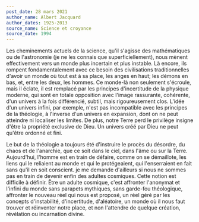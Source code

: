```yaml
---
post_date: 28 mars 2021
author_name: Albert Jacquard
author_dates: 1925-2013
source_name: Science et croyance
source_date: 1994
---
```


Les cheminements actuels de la science, qu'il s'agisse des mathématiques ou de l'astronomie (je ne les connais que superficiellement), nous mènent effectivement vers un monde plus incertain et plus instable. Là encore, ils rompent fondamentalement avec ce besoin des civilisations traditionnelles d'avoir un monde où tout est à sa place, les anges en haut; les démons en bas, et, entre les deux, les hommes. Ce monde-là non seulement s'écroule, mais il éclate, il est remplacé par les principes d'incertitude de la physique moderne, qui sont en totale opposition avec l'image rassurante, cohérente, d'un univers à la fois différencié, subtil, mais rigoureusement clos. L'idée d'un univers infini, par exemple, n'est pas incompatible avec les principes de la théologie, à l'inverse d'un univers en expansion, dont on ne peut atteindre ni localiser les limites. De plus, notre Terre perd le privilège insigne d'être la propriété exclusive de Dieu. Un univers créé par Dieu ne peut qu'être ordonné et fini.

Le but de la théologie a toujours été d'instruire le procès du désordre, du chaos et de l'anarchie, que ce soit dans le ciel, dans l'âme ou sur la Terre. Aujourd'hui, l'homme est en train de défaire, comme on se démaillote, les liens qui le reliaient au monde et qui le protégeaient, qui l'enserraient en fait sans qu'il en soit conscient. je me demande d'ailleurs si nous ne sommes pas en train de devenir enfin des adultes cosmiques. Cette notion est difficile à définir. Être un adulte cosmique, c'est affronter l'anonymat et l'infini du monde sans parapets mythiques, sans garde-fou théologique, affronter le nouveau réel qui nous est proposé, un réel géré par les concepts d'instabilité, d'incertitude, d'aléatoire, un monde où il nous faut trouver et réinventer notre place, et non l'attendre de quelque création, révélation ou incarnation divine.
